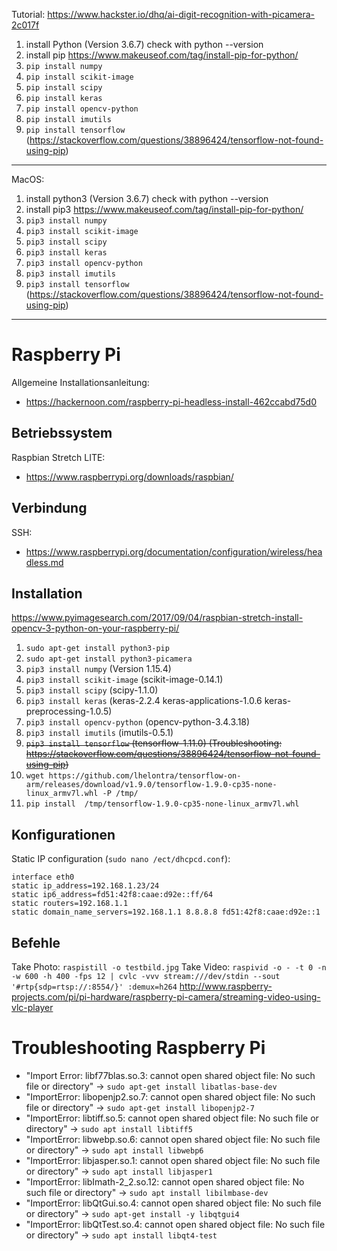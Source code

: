 Tutorial: https://www.hackster.io/dhq/ai-digit-recognition-with-picamera-2c017f 

1. install Python (Version 3.6.7) check with python --version
2. install pip https://www.makeuseof.com/tag/install-pip-for-python/
3. `pip install numpy`
4. `pip install scikit-image`
5. `pip install scipy`
6. `pip install keras`
7. `pip install opencv-python`
8. `pip install imutils`
9. `pip install tensorflow` (https://stackoverflow.com/questions/38896424/tensorflow-not-found-using-pip)

--------------
MacOS:

1. install python3 (Version 3.6.7) check with python --version
2. install pip3 https://www.makeuseof.com/tag/install-pip-for-python/
3. `pip3 install numpy`
4. `pip3 install scikit-image`
5. `pip3 install scipy` 
6. `pip3 install keras`
7. `pip3 install opencv-python`
8. `pip3 install imutils`
9. `pip3 install tensorflow` (https://stackoverflow.com/questions/38896424/tensorflow-not-found-using-pip)

--------------
# Raspberry Pi
Allgemeine Installationsanleitung:
* https://hackernoon.com/raspberry-pi-headless-install-462ccabd75d0

## Betriebssystem
Raspbian Stretch LITE:
* https://www.raspberrypi.org/downloads/raspbian/

## Verbindung
SSH:
* https://www.raspberrypi.org/documentation/configuration/wireless/headless.md

## Installation
https://www.pyimagesearch.com/2017/09/04/raspbian-stretch-install-opencv-3-python-on-your-raspberry-pi/
1. `sudo apt-get install python3-pip`
2. `sudo apt-get install python3-picamera`
3. `pip3 install numpy` (Version 1.15.4)
4. `pip3 install scikit-image` (scikit-image-0.14.1)
5. `pip3 install scipy` (scipy-1.1.0)
6. `pip3 install keras` (keras-2.2.4 keras-applications-1.0.6 keras-preprocessing-1.0.5)
7. `pip3 install opencv-python` (opencv-python-3.4.3.18)
8. `pip3 install imutils` (imutils-0.5.1)
9. ~~`pip3 install tensorflow` (tensorflow-1.11.0) (Troubleshooting: https://stackoverflow.com/questions/38896424/tensorflow-not-found-using-pip)~~
10. `wget https://github.com/lhelontra/tensorflow-on-arm/releases/download/v1.9.0/tensorflow-1.9.0-cp35-none-linux_armv7l.whl -P /tmp/`
11. `pip install  /tmp/tensorflow-1.9.0-cp35-none-linux_armv7l.whl`

## Konfigurationen

Static IP configuration (`sudo nano /ect/dhcpcd.conf`):
```
interface eth0
static ip_address=192.168.1.23/24
static ip6_address=fd51:42f8:caae:d92e::ff/64
static routers=192.168.1.1
static domain_name_servers=192.168.1.1 8.8.8.8 fd51:42f8:caae:d92e::1
```

## Befehle

Take Photo: `raspistill -o testbild.jpg`
Take Video: `raspivid -o - -t 0 -n -w 600 -h 400 -fps 12 | cvlc -vvv stream:///dev/stdin --sout '#rtp{sdp=rtsp://:8554/}' :demux=h264`
http://www.raspberry-projects.com/pi/pi-hardware/raspberry-pi-camera/streaming-video-using-vlc-player

# Troubleshooting Raspberry Pi
- "Import Error: libf77blas.so.3: cannot open shared object file: No such file or directory" -> `sudo apt-get install libatlas-base-dev`
- "ImportError: libopenjp2.so.7: cannot open shared object file: No such file or directory" -> `sudo apt-get install libopenjp2-7`
- "ImportError: libtiff.so.5: cannot open shared object file: No such file or directory" -> `sudo apt install libtiff5`
- "ImportError: libwebp.so.6: cannot open shared object file: No such file or directory" -> `sudo apt install libwebp6`
- "ImportError: libjasper.so.1: cannot open shared object file: No such file or directory" -> `sudo apt install libjasper1`
- "ImportError: libImath-2_2.so.12: cannot open shared object file: No such file or directory" -> `sudo apt install libilmbase-dev`
- "ImportError: libQtGui.so.4: cannot open shared object file: No such file or directory" -> `sudo apt-get install -y libqtgui4`
- "ImportError: libQtTest.so.4: cannot open shared object file: No such file or directory" -> `sudo apt install libqt4-test`